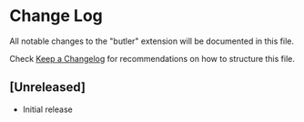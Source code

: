 # Change Log

All notable changes to the "butler" extension will be documented in this file.

Check [Keep a Changelog](http://keepachangelog.com/) for recommendations on how to structure this file.

## [Unreleased]

- Initial release